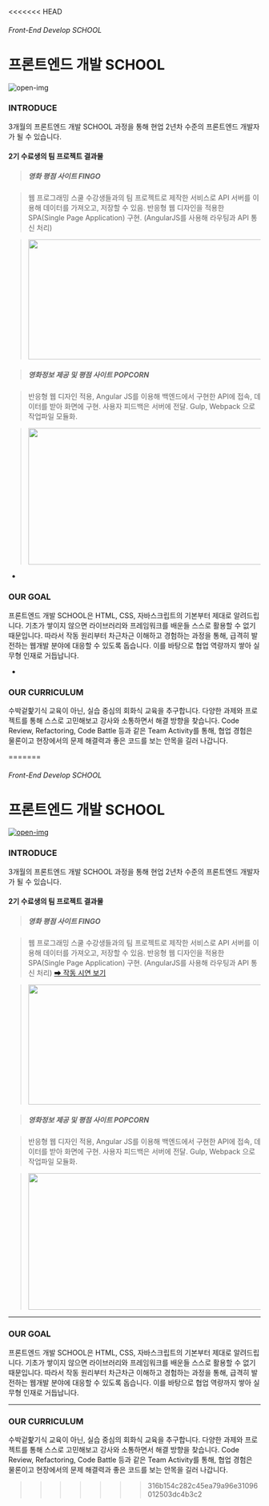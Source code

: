 <<<<<<< HEAD
###### Front-End Develop SCHOOL

# 프론트엔드 개발 SCHOOL

![open-img](ASSETS/open-img.png)

### INTRODUCE

3개월의 프론트엔드 개발 SCHOOL 과정을 통해 현업 2년차 수준의 프론트엔드 개발자가 될 수 있습니다.

#### 2기 수료생의 팀 프로젝트 결과물

> ##### 영화 평점 사이트 FINGO

> 웹 프로그래밍 스쿨 수강생들과의 팀 프로젝트로 제작한 서비스로 API 서버를 이용해 데이터를 가져오고, 저장할 수 있음. 반응형 웹 디자인을 적용한 SPA(Single Page Application) 구현. (AngularJS를 사용해 라우팅과 API 통신 처리)

> <img src="ASSETS/fingo-1.gif" alt="" width="500" height="240">



> ##### 영화정보 제공 및 평점 사이트 POPCORN

> 반응형 웹 디자인 적용, Angular JS를 이용해 백엔드에서 구현한 API에 접속, 데이터를 받아 화면에 구현. 사용자 피드백은 서버에 전달. Gulp, Webpack 으로 작업파일 모듈화.

> <img src="ASSETS/popcorn.gif" alt="" width="500" height="273">

-

### OUR GOAL

프론트엔드 개발 SCHOOL은 HTML, CSS, 자바스크립트의 기본부터 제대로 알려드립니다. 기초가 쌓이지 않으면 라이브러리와 프레임워크를 배운들 스스로 활용할 수 없기 때문입니다. 따라서 작동 원리부터 차근차근 이해하고 경험하는 과정을 통해, 급격히 발전하는 웹개발 분야에 대응할 수 있도록 돕습니다. 이를 바탕으로 협업 역량까지 쌓아 실무형 인재로 거듭납니다.

-

### OUR CURRICULUM

수박겉핥기식 교육이 아닌, 실습 중심의 회화식 교육을 추구합니다. 다양한 과제와 프로젝트를 통해 스스로 고민해보고 강사와 소통하면서 해결 방향을 찾습니다. Code Review, Refactoring, Code Battle 등과 같은 Team Activity를 통해, 협업 경험은 물론이고 현장에서의 문제 해결력과 좋은 코드를 보는 안목을 길러 나갑니다.


=======
###### Front-End Develop SCHOOL

# 프론트엔드 개발 SCHOOL

[![open-img](ASSETS/open-img.png)](http://school.fastcampus.co.kr/dev_fds/)

### INTRODUCE

3개월의 프론트엔드 개발 SCHOOL 과정을 통해 현업 2년차 수준의 프론트엔드 개발자가 될 수 있습니다.

#### 2기 수료생의 팀 프로젝트 결과물

> ##### 영화 평점 사이트 FINGO

> 웹 프로그래밍 스쿨 수강생들과의 팀 프로젝트로 제작한 서비스로 API 서버를 이용해 데이터를 가져오고, 저장할 수 있음. 반응형 웹 디자인을 적용한 SPA(Single Page Application) 구현. (AngularJS를 사용해 라우팅과 API 통신 처리) [➡ 작동 시연 보기](https://www.youtube.com/watch?v=KbP6JNkhQC4)

> [<img src="ASSETS/fingo-1.gif" alt="" width="500" height="240">](https://www.youtube.com/watch?v=KbP6JNkhQC4)



> ##### 영화정보 제공 및 평점 사이트 POPCORN

> 반응형 웹 디자인 적용, Angular JS를 이용해 백엔드에서 구현한 API에 접속, 데이터를 받아 화면에 구현. 사용자 피드백은 서버에 전달. Gulp, Webpack 으로 작업파일 모듈화.

> <img src="ASSETS/popcorn.gif" alt="" width="500" height="273">

---

### OUR GOAL

프론트엔드 개발 SCHOOL은 HTML, CSS, 자바스크립트의 기본부터 제대로 알려드립니다. 기초가 쌓이지 않으면 라이브러리와 프레임워크를 배운들 스스로 활용할 수 없기 때문입니다. 따라서 작동 원리부터 차근차근 이해하고 경험하는 과정을 통해, 급격히 발전하는 웹개발 분야에 대응할 수 있도록 돕습니다. 이를 바탕으로 협업 역량까지 쌓아 실무형 인재로 거듭납니다.

---

### OUR CURRICULUM

수박겉핥기식 교육이 아닌, 실습 중심의 회화식 교육을 추구합니다. 다양한 과제와 프로젝트를 통해 스스로 고민해보고 강사와 소통하면서 해결 방향을 찾습니다. Code Review, Refactoring, Code Battle 등과 같은 Team Activity를 통해, 협업 경험은 물론이고 현장에서의 문제 해결력과 좋은 코드를 보는 안목을 길러 나갑니다.


>>>>>>> 316b154c282c45ea79a96e31096012503dc4b3c2
